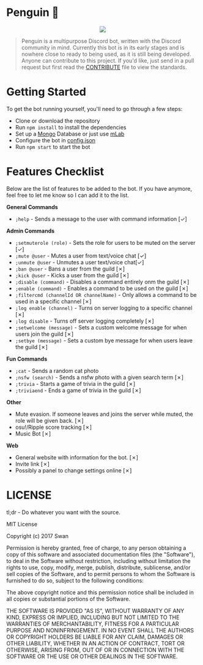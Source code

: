 # Penguin 🐧
<p align="center">
<img src="https://juicy.eggplants.org/kfhv0y.jpg" width:150px height:150px>
</p>

> Penguin is a multipurpose Discord bot, written with the Discord community in mind. Currently this bot is in its early stages and is nowhere close to ready to being used, as it is still being developed. Anyone can contribute to this project. If you'd like, just send in a pull request but first read the [CONTRIBUTE](https://github.com/Swan/Penguin/blob/master/CONTRIBUTE.md) file to view the standards.

# Getting Started
To get the bot running yourself, you'll need to go through a few steps:
* Clone or download the repository
* Run `npm install` to install the dependencies
* Set up a [Mongo](https://www.mongodb.com/) Database or just use [mLab](https://mlab.com/)
* Configure the bot in [config.json](https://github.com/Swan/Penguin/blob/master/config/config.example.json)
* Run `npm start` to start the bot

# Features Checklist
Below are the list of features to be added to the bot. If you have anymore, feel free to let me know so I can add it to the list.

**General Commands**
* `;help` - Sends a message to the user with command information [✓]

**Admin Commands**
* `;setmuterole (role)` - Sets the role for users to be muted on the server [✓]
* `;mute @user` - Mutes a user from text/voice chat [✓]
* `;unmute @user` - Unmutes a user text/voice chat[✓]
* `;ban @user` - Bans a user from the guild [✗]
* `;kick @user` - Kicks a user from the guild [✗]
* `;disable (command)` - Disables a command entirely onm the guild [✗]
* `;enable (command)` - Enables a command to be used on the guild [✗]
* `;filtercmd (channelId OR channelName)` - Only allows a command to be used in a specific channel [✗] 
* `;log enable (channel)` - Turns on server logging to a specific channel [✗]
* `;log disable` - Turns off server logging completely [✗]
* `;setwelcome (message)` - Sets a custom welcome message for when users join the guild [✗]
* `;setbye (message)` - Sets a custom bye message for when users leave the guild [✗]

**Fun Commands**
* `;cat` - Sends a random cat photo
* `;nsfw (search)` - Sends a nsfw photo with a given search term [✗]
* `;trivia` - Starts a game of trivia in the guild [✗]
* `;triviaend` - Ends a game of trivia in the guild [✗]

**Other**
* Mute evasion. If someone leaves and joins the server while muted, the role will be given back. [✗]
* osu!/Ripple score tracking [✗]
* Music Bot [✗]

**Web**
* General website with information for the bot. [✗]
* Invite link [✗]
* Possibly a panel to change settings online [✗]

# LICENSE 

tl;dr - Do whatever you want with the source.

MIT License

Copyright (c) 2017 Swan

Permission is hereby granted, free of charge, to any person obtaining a copy
of this software and associated documentation files (the "Software"), to deal
in the Software without restriction, including without limitation the rights
to use, copy, modify, merge, publish, distribute, sublicense, and/or sell
copies of the Software, and to permit persons to whom the Software is
furnished to do so, subject to the following conditions:

The above copyright notice and this permission notice shall be included in all
copies or substantial portions of the Software.

THE SOFTWARE IS PROVIDED "AS IS", WITHOUT WARRANTY OF ANY KIND, EXPRESS OR
IMPLIED, INCLUDING BUT NOT LIMITED TO THE WARRANTIES OF MERCHANTABILITY,
FITNESS FOR A PARTICULAR PURPOSE AND NONINFRINGEMENT. IN NO EVENT SHALL THE
AUTHORS OR COPYRIGHT HOLDERS BE LIABLE FOR ANY CLAIM, DAMAGES OR OTHER
LIABILITY, WHETHER IN AN ACTION OF CONTRACT, TORT OR OTHERWISE, ARISING FROM,
OUT OF OR IN CONNECTION WITH THE SOFTWARE OR THE USE OR OTHER DEALINGS IN THE
SOFTWARE.


